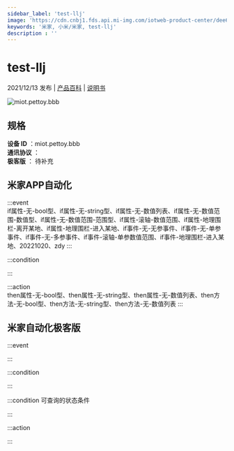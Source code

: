 ```yaml
---
sidebar_label: 'test-llj'
image: 'https://cdn.cnbj1.fds.api.mi-img.com/iotweb-product-center/dee64dc86929b7de94aa464b2c7ffd8f_1639118177336.png?GalaxyAccessKeyId=AKVGLQWBOVIRQ3XLEW&Expires=9223372036854775807&Signature=3Pey7qYfHDSAtD3oSqgfduY2Z54='
keywords: '米家, 小米/米家, test-llj'
description : ''
---
```

# test-llj

2021/12/13 发布 | [产品百科](https://home.mi.com/webapp/content/baike/product/index.html?model=miot.pettoy.bbb/) | [说明书](https://home.mi.com/views/introduction.html?model=miot.pettoy.bbb&region=cn)

![miot.pettoy.bbb](https://cdn.cnbj1.fds.api.mi-img.com/iotweb-product-center/dee64dc86929b7de94aa464b2c7ffd8f_1639118177336.png?GalaxyAccessKeyId=AKVGLQWBOVIRQ3XLEW&Expires=9223372036854775807&Signature=3Pey7qYfHDSAtD3oSqgfduY2Z54=)

## 规格  
> 
**设备 ID** ：miot.pettoy.bbb  
**通讯协议** ：  
**极客版**  ： 待补充 


## 米家APP自动化  

:::event  
if属性-无-bool型、if属性-无-string型、if属性-无-数值列表、if属性-无-数值范围-数值型、if属性-无-数值范围-范围型、if属性-滚轴-数值范围、if属性-地理围栏-离开某地、if属性-地理围栏-进入某地、if事件-无-无参事件、if事件-无-单参事件、if事件-无-多参事件、if事件-滚轴-单参数值范围、if事件-地理围栏-进入某地、20221020、zdy
:::

:::condition  

:::

:::action   
then属性-无-bool型、then属性-无-string型、then属性-无-数值列表、then方法-无-bool型、then方法-无-string型、then方法-无-数值列表
:::

## 米家自动化极客版  

:::event  

:::

:::condition  

:::

:::condition 可查询的状态条件  

:::

:::action  

:::

        
